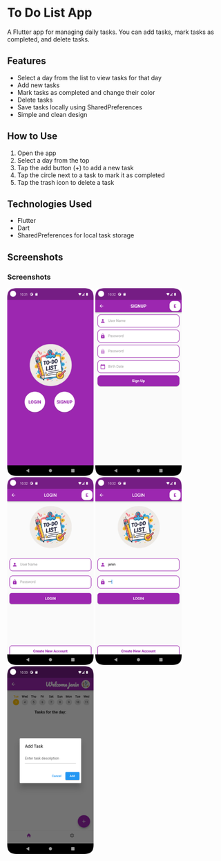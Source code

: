 # To Do List App

A Flutter app for managing daily tasks. You can add tasks, mark tasks as completed, and delete tasks.

## Features

- Select a day from the list to view tasks for that day
- Add new tasks
- Mark tasks as completed and change their color
- Delete tasks
- Save tasks locally using SharedPreferences
- Simple and clean design

## How to Use

1. Open the app
2. Select a day from the top
3. Tap the add button (+) to add a new task
4. Tap the circle next to a task to mark it as completed
5. Tap the trash icon to delete a task

## Technologies Used

- Flutter
- Dart
- SharedPreferences for local task storage
## Screenshots

<h3>Screenshots</h3>

<p float="left">
  <img src="https://github.com/JeninShehab284/To_Do_List/blob/master/main_screen.png?raw=true" width="200" />
  <img src="https://github.com/JeninShehab284/To_Do_List/blob/master/signup_screen.png?raw=true" width="200" />
  <img src="https://github.com/JeninShehab284/To_Do_List/blob/master/login_screen.png?raw=true" width="200" />
  <img src="https://github.com/JeninShehab284/To_Do_List/blob/master/account.png?raw=true" width="200" />
  <img src="https://github.com/JeninShehab284/To_Do_List/blob/master/add_task.png?raw=true" width="200" />
</p>

